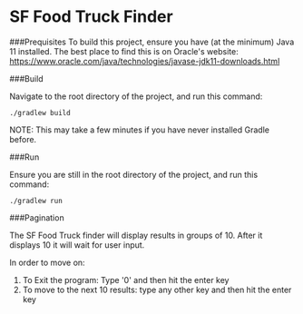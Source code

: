 # SF Food Truck Finder

###Prequisites
To build this project, ensure you have (at the minimum) Java 11 installed.  The best place to find this is on Oracle's website: https://www.oracle.com/java/technologies/javase-jdk11-downloads.html

###Build

Navigate to the root directory of the project, and run this command:

`./gradlew build`

NOTE: This may take a few minutes if you have never installed Gradle before.

###Run

Ensure you are still in the root directory of the project, and run this command:

`./gradlew run`

###Pagination

The SF Food Truck finder will display results in groups of 10.  After it displays 10 it will wait for user input.  

In order to move on:

1. To Exit the program: Type '0' and then hit the enter key
2. To move to the next 10 results: type any other key and then hit the enter key 